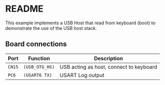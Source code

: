 # README

This example implements a USB Host that read from keyboard (boot)
to demonstrate the use of the USB host stack.

## Board connections

| Port          | Function       | Description                               |
| ------------- | -------------- | ----------------------------------------- |
| `CN15`        | `(USB_OTG_HS)` | USB acting as host, connect to keyboard   |
| `PC6`         | `(USART6 TX)`  | USART Log output                          |
